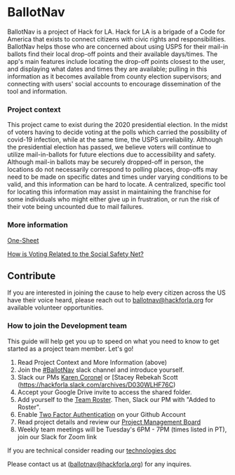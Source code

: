 # BallotNav

BallotNav is a project of Hack for LA. Hack for LA is a brigade of a Code for America that exists to connect citizens with civic rights and responsibilities. BallotNav helps those who are concerned about using USPS for their mail-in ballots find their local drop-off points and their available days/times. The app's main features include locating the drop-off points closest to the user, and displaying what dates and times they are available; pulling in this information as it becomes available from county election supervisors; and connecting with users' social accounts to encourage dissemination of the tool and information.

### Project context

This project came to exist during the 2020 presidential election. In the midst of voters having to decide voting at the polls which carried the possibility of covid-19 infection, while at the same time, the USPS unreliability. Although the presidential election has passed, we believe voters will continue to utilize mail-in-ballots for future elections due to accessibility and safety. Although mail-in ballots may be securely dropped-off in person, the locations do not necessarily correspond to polling places, drop-offs may need to be made on specific dates and times under varying conditions to be valid, and this information can be hard to locate. A centralized, specific tool for locating this information may assist in maintaining the franchise for some individuals who might either give up in frustration, or run the risk of their vote being uncounted due to mail failures. 

### More information

[One-Sheet](https://docs.google.com/document/d/15tMTwUnPnfAeN1C4KP4mvGWaiz3IfkktTY4drKFa8eo/edit?usp=sharing)

[How is Voting Related to the Social Safety Net?](https://docs.google.com/document/d/1REg7WOP-c_qfrR5dA3rDw-G3BxW2Wd6U7Ys5dh1TJS8/edit?usp=sharing)


## Contribute 
If you are interested in joining the cause to help every citizen across the US have their voice heard, please reach out to ballotnav@hackforla.org for available volunteer opportunities. 

### How to join the Development team 
This guide will help get you up to speed on what you need to know to get started as a project team member. Let's go!

1. Read Project Context and More Information (above)
2. Join the [#BallotNav](https://hackforla.slack.com/archives/C0191KE1XB7) slack channel and introduce yourself.
3. Slack our PMs [Karen Coronel](https://hackforla.slack.com/team/U010KUGJATC) or [Stacey Rebekah Scott (https://hackforla.slack.com/archives/D030WLHF76C)
5. Accept your Google Drive invite to access the shared folder.
6. Add yourself to the [Team Roster](https://docs.google.com/spreadsheets/d/1N7J7BiboBNJr7-lfv47yNMZnGDG_FXIYK05JTrGAd5Y/edit#gid=0). Then, Slack our PM with "Added to Roster".
7. Enable [Two Factor Authentication](https://www.hackforla.org/guide-pages/2FA.html) on your Github Account
8. Read project details and review our [Project Management Board](https://github.com/hackforla/ballotnav/projects/7)
9. Weekly team meetings will be Tuesday's 6PM - 7PM (times listed in PT), join our Slack for Zoom link

If you are technical consider reading our [technologies doc](./TECHNOLOGIES.md)

Please contact us at (ballotnav@hackforla.org) for any inquires. 
